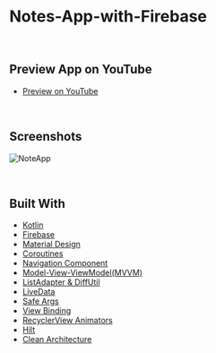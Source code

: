 # Notes-App-with-Firebase


<br>


## Preview App on YouTube

* [Preview on YouTube](https://youtu.be/RnpUnAmiCME)


<br>


## Screenshots

![NoteApp](https://user-images.githubusercontent.com/91541580/212534449-969e4f66-46b7-4e28-814a-8e7c17c4b7a2.jpg)

<br>


## Built With

* [Kotlin](https://kotlinlang.org)
* [Firebase](https://firebase.google.com/)
* [Material Design](https://m2.material.io/develop/android)
* [Coroutines](https://developer.android.com/kotlin/coroutines)
* [Navigation Component](https://developer.android.com/guide/navigation/navigation-getting-started)
* [Model-View-ViewModel(MVVM)](https://developer.android.com/topic/libraries/architecture/viewmodel)
* [ListAdapter & DiffUtil](https://developer.android.com/reference/kotlin/androidx/recyclerview/widget/ListAdapter)
* [LiveData](https://developer.android.com/topic/libraries/architecture/livedata)
* [Safe Args](https://www.kodeco.com/19327407-using-safe-args-with-the-android-navigation-component)
* [View Binding](https://developer.android.com/topic/libraries/view-binding)
* [RecyclerView Animators](https://github.com/wasabeef/recyclerview-animators)
* [Hilt](https://developer.android.com/training/dependency-injection/hilt-android)
* [Clean Architecture](https://www.raywenderlich.com/3595916-clean-architecture-tutorial-for-android-getting-started)

<br>
